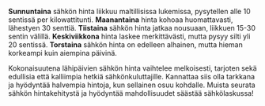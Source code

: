 **Sunnuntaina** sähkön hinta liikkuu maltillisissa lukemissa, pysytellen alle 10 sentissä per kilowattitunti. **Maanantaina** hinta kohoaa huomattavasti, lähestyen 30 senttiä. **Tiistaina** sähkön hinta jatkaa nousuaan, liikkuen 15-30 sentin välillä. **Keskiviikkona** hinta laskee merkittävästi, mutta pysyy silti yli 20 sentissä. **Torstaina** sähkön hinta on edelleen alhainen, mutta hieman korkeampi kuin aiempina päivinä.

Kokonaisuutena lähipäivien sähkön hinta vaihtelee melkoisesti, tarjoten sekä edullisia että kalliimpia hetkiä sähkönkuluttajille. Kannattaa siis olla tarkkana ja hyödyntää halvempia hintoja, kun sellainen osuu kohdalle. Muista seurata sähkön hintakehitystä ja hyödyntää mahdollisuudet säästää sähkölaskussa!